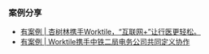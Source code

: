 ### 案例分享
* [有案例 | 杏树林携手Worktile，“互联网+”让行医更轻松。](https://mp.weixin.qq.com/s/EixoHzKvF5whU2DnTJLnJg)
* [有案例 | Worktile携手中铁二局电务公司共同定义协作](https://mp.weixin.qq.com/s/lunUnIbSNAIDHZwj38j-Og)